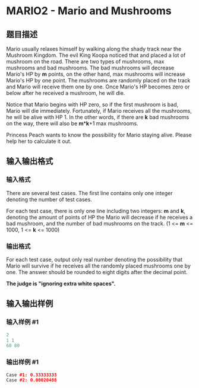 # MARIO2 - Mario and Mushrooms

## 题目描述

Mario usually relaxes himself by walking along the shady track near the Mushroom Kingdom. The evil King Koopa noticed that and placed a lot of mushroom on the road. There are two types of mushrooms, max mushrooms and bad mushrooms. The bad mushrooms will decrease Mario's HP by **m** points, on the other hand, max mushrooms will increase Mario's HP by one point. The mushrooms are randomly placed on the track and Mario will receive them one by one. Once Mario's HP becomes zero or below after he received a mushroom, he will die.

Notice that Mario begins with HP zero, so if the first mushroom is bad, Mario will die immediately. Fortunately, if Mario receives all the mushrooms, he will be alive with HP 1. In the other words, if there are **k** bad mushrooms on the way, there will also be **m**\***k**+1 max mushrooms.

Princess Peach wants to know the possibility for Mario staying alive. Please help her to calculate it out.

## 输入输出格式

### 输入格式

There are several test cases. The first line contains only one integer denoting the number of test cases.

For each test case, there is only one line including two integers: **m** and **k**, denoting the amount of points of HP the Mario will decrease if he receives a bad mushroom, and the number of bad mushrooms on the track. (1 <= **m** <= 1000, 1 <= **k** <= 1000)

### 输出格式

For each test case, output only real number denoting the possibility that Mario will survive if he receives all the randomly placed mushrooms one by one. The answer should be rounded to eight digits after the decimal point.

**The judge is "ignoring extra white spaces".**

## 输入输出样例

### 输入样例 #1

```cpp
2
1 1
60 80
```


### 输出样例 #1

```cpp
Case #1: 0.33333333
Case #2: 0.00020488
```


